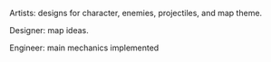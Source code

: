 Artists: designs for character, enemies, projectiles, and map theme.

Designer: map ideas.

Engineer: main mechanics implemented

